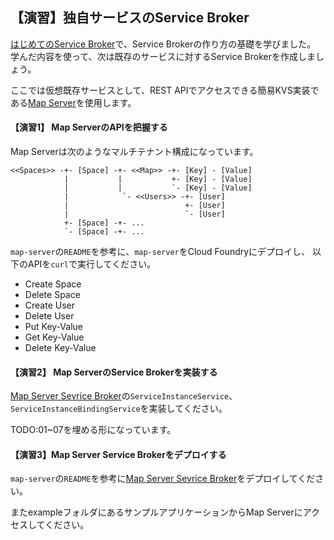 ## 【演習】独自サービスのService Broker

[はじめてのService Broker](first-service-broker.md)で、Service Brokerの作り方の基礎を学びました。
学んだ内容を使って、次は既存のサービスに対するService Brokerを作成しましょう。

ここでは仮想既存サービスとして、REST APIでアクセスできる簡易KVS実装である[Map Server](https://github.com/Pivotal-Japan/map-server)を使用します。


#### 【演習1】 Map ServerのAPIを把握する

Map Serverは次のようなマルチテナント構成になっています。

```
<<Spaces>> -+- [Space] -+- <<Map>> -+- [Key] - [Value]
            |           |           +- [Key] - [Value]
            |           |           `- [Key] - [Value]
            |            `- <<Users>> -+- [User]
            |                          +- [User]
            |                          `- [User]
            +- [Space] -+- ...
            `- [Space] -+- ...
```

`map-server`の`README`を参考に、`map-server`をCloud Foundryにデプロイし、
以下のAPIを`curl`で実行してください。

* Create Space
* Delete Space
* Create User
* Delete User
* Put Key-Value
* Get Key-Value
* Delete Key-Value

#### 【演習2】 Map ServerのService Brokerを実装する

[Map Server Sevrice Broker](https://github.com/Pivotal-Japan/map-server-service-broker/tree/lab)の`ServiceInstanceService`、`ServiceInstanceBindingService`を実装してください。

TODO:01~07を埋める形になっています。

#### 【演習3】Map Server Service Brokerをデプロイする

`map-server`の`README`を参考に[Map Server Sevrice Broker](https://github.com/Pivotal-Japan/map-server-service-broker/tree/lab)をデプロイしてください。

またexampleフォルダにあるサンプルアプリケーションからMap Serverにアクセスしてください。
